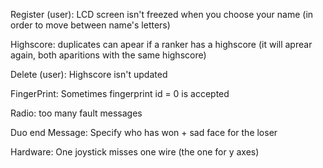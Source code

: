 Register (user): LCD screen isn't freezed when you choose your name (in order to move between name's letters)

Highscore: duplicates can apear if a ranker has a highscore (it will aprear again, both aparitions with the same highscore)

Delete (user): Highscore isn't updated

FingerPrint: Sometimes fingerprint id = 0 is accepted

Radio: too many fault messages

Duo end Message: Specify who has won + sad face for the loser

Hardware: One joystick misses one wire (the one for y axes)

